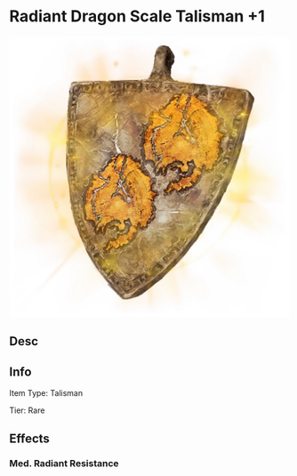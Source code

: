 # Radiant Dragon Scale Talisman +1

![Copyrighted Image](RadiantDragonScaleTalisman+1.png)

## Desc

## Info

Item Type: Talisman

Tier: Rare

## Effects

### Med. Radiant Resistance
